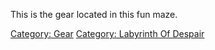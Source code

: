 This is the gear located in this fun maze.

[Category: Gear](Category:_Gear "wikilink") [Category: Labyrinth Of
Despair](Category:_Labyrinth_Of_Despair "wikilink")

